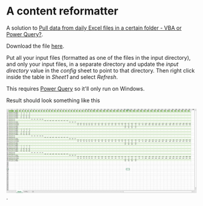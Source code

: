 # A content reformatter

A solution to [Pull data from daily Excel files in a certain folder - VBA or Power Query?](https://www.reddit.com/r/excel/comments/9pnk8o/pull_data_from_daily_excel_files_in_a_certain/).

Download the file [here](https://github.com/tirlibibi17/r_excel-stuff/raw/master/9pnk8o/Book2.xlsx).

Put all your input files (formatted as one of the files in the input directory), and only your input files, in a separate directory and update the *input directory* value in the *config* sheet to point to that directory. Then right click inside the table in *Sheet1* and select *Refresh*.

This requires [Power Query](https://support.office.com/en-us/article/introduction-to-microsoft-power-query-for-excel-6e92e2f4-2079-4e1f-bad5-89f6269cd605?ui=en-US&rs=en-US&ad=US) so it'll only run on Windows.

Result should look something like this

![screenshot](screenshot.png).